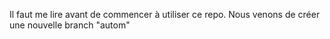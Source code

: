 Il faut me lire avant de commencer à utiliser ce repo.
Nous venons de créer une nouvelle branch "autom"
